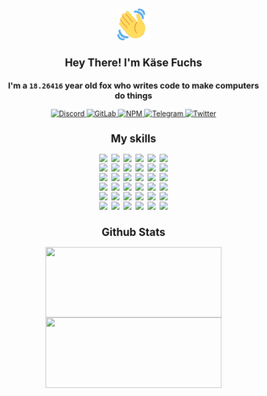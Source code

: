 <div><p align=center><img src=./resources/images/wave.gif width=64px height=64px></p><h2 align=center>Hey There! I'm Käse Fuchs</h2><h3 align=center>I'm a <code>18.26416</code> year old fox who writes code to make computers do things</h3><p align=center><a href=https://discord.com/users/507526681125322772><img alt=Discord src="https://img.shields.io/badge/Discord-5865F2?logo=discord&logoColor=white&style=flat-square#ba651fcf70a464509874b10bc6f03b2c"> </a><a href=https://gitlab.com/kasefuchs><img alt=GitLab src="https://img.shields.io/badge/GitLab-330F63?logo=gitlab&logoColor=white&style=flat-square#ba651fcf70a464509874b10bc6f03b2c"> </a><a href=https://npmjs.com/~kasefuchs><img alt=NPM src="https://img.shields.io/badge/NPM-CB3837?logo=npm&logoColor=white&style=flat-square#ba651fcf70a464509874b10bc6f03b2c"> </a><a href=https://t.me/kasefuchs><img alt=Telegram src="https://img.shields.io/badge/Telegram-2CA5E0?logo=telegram&logoColor=white&style=flat-square#ba651fcf70a464509874b10bc6f03b2c"> </a><a href=https://twitter.com/kasefuchs><img alt=Twitter src="https://img.shields.io/badge/Twitter-1DA1F2?logo=twitter&logoColor=white&style=flat-square#ba651fcf70a464509874b10bc6f03b2c"></a></p><h2 align=center>My skills</h2><p align=center><a href=https://aws.amazon.com/ ><picture><source srcset="https://skillicons.dev/icons?i=aws&theme=dark#ba651fcf70a464509874b10bc6f03b2c" media="(prefers-color-scheme: dark)"><source srcset="https://skillicons.dev/icons?i=aws&theme=light#ba651fcf70a464509874b10bc6f03b2c" media="(prefers-color-scheme: light), (prefers-color-scheme: no-preference)"><img src="https://skillicons.dev/icons?i=aws&theme=light#ba651fcf70a464509874b10bc6f03b2c"></picture></a>&nbsp;&nbsp;<a href=https://en.wikipedia.org/wiki/Bash_(Unix_shell)><picture><source srcset="https://skillicons.dev/icons?i=bash&theme=dark#ba651fcf70a464509874b10bc6f03b2c" media="(prefers-color-scheme: dark)"><source srcset="https://skillicons.dev/icons?i=bash&theme=light#ba651fcf70a464509874b10bc6f03b2c" media="(prefers-color-scheme: light), (prefers-color-scheme: no-preference)"><img src="https://skillicons.dev/icons?i=bash&theme=light#ba651fcf70a464509874b10bc6f03b2c"></picture></a>&nbsp;&nbsp;<a href=https://discord.com/developers/docs><picture><source srcset="https://skillicons.dev/icons?i=bots&theme=dark#ba651fcf70a464509874b10bc6f03b2c" media="(prefers-color-scheme: dark)"><source srcset="https://skillicons.dev/icons?i=bots&theme=light#ba651fcf70a464509874b10bc6f03b2c" media="(prefers-color-scheme: light), (prefers-color-scheme: no-preference)"><img src="https://skillicons.dev/icons?i=bots&theme=light#ba651fcf70a464509874b10bc6f03b2c"></picture></a>&nbsp;&nbsp;<a href=https://www.cloudflare.com/ ><picture><source srcset="https://skillicons.dev/icons?i=cloudflare&theme=dark#ba651fcf70a464509874b10bc6f03b2c" media="(prefers-color-scheme: dark)"><source srcset="https://skillicons.dev/icons?i=cloudflare&theme=light#ba651fcf70a464509874b10bc6f03b2c" media="(prefers-color-scheme: light), (prefers-color-scheme: no-preference)"><img src="https://skillicons.dev/icons?i=cloudflare&theme=light#ba651fcf70a464509874b10bc6f03b2c"></picture></a>&nbsp;&nbsp;<a href=https://en.wikipedia.org/wiki/CSS><picture><source srcset="https://skillicons.dev/icons?i=css&theme=dark#ba651fcf70a464509874b10bc6f03b2c" media="(prefers-color-scheme: dark)"><source srcset="https://skillicons.dev/icons?i=css&theme=light#ba651fcf70a464509874b10bc6f03b2c" media="(prefers-color-scheme: light), (prefers-color-scheme: no-preference)"><img src="https://skillicons.dev/icons?i=css&theme=light#ba651fcf70a464509874b10bc6f03b2c"></picture></a>&nbsp;&nbsp;<a href=https://www.docker.com/ ><picture><source srcset="https://skillicons.dev/icons?i=docker&theme=dark#ba651fcf70a464509874b10bc6f03b2c" media="(prefers-color-scheme: dark)"><source srcset="https://skillicons.dev/icons?i=docker&theme=light#ba651fcf70a464509874b10bc6f03b2c" media="(prefers-color-scheme: light), (prefers-color-scheme: no-preference)"><img src="https://skillicons.dev/icons?i=docker&theme=light#ba651fcf70a464509874b10bc6f03b2c"></picture></a><br><a href=https://www.electronjs.org/ ><picture><source srcset="https://skillicons.dev/icons?i=electron&theme=dark#ba651fcf70a464509874b10bc6f03b2c" media="(prefers-color-scheme: dark)"><source srcset="https://skillicons.dev/icons?i=electron&theme=light#ba651fcf70a464509874b10bc6f03b2c" media="(prefers-color-scheme: light), (prefers-color-scheme: no-preference)"><img src="https://skillicons.dev/icons?i=electron&theme=light#ba651fcf70a464509874b10bc6f03b2c"></picture></a>&nbsp;&nbsp;<a href=https://expressjs.com/ ><picture><source srcset="https://skillicons.dev/icons?i=express&theme=dark#ba651fcf70a464509874b10bc6f03b2c" media="(prefers-color-scheme: dark)"><source srcset="https://skillicons.dev/icons?i=express&theme=light#ba651fcf70a464509874b10bc6f03b2c" media="(prefers-color-scheme: light), (prefers-color-scheme: no-preference)"><img src="https://skillicons.dev/icons?i=express&theme=light#ba651fcf70a464509874b10bc6f03b2c"></picture></a>&nbsp;&nbsp;<a href=https://www.figma.com/ ><picture><source srcset="https://skillicons.dev/icons?i=figma&theme=dark#ba651fcf70a464509874b10bc6f03b2c" media="(prefers-color-scheme: dark)"><source srcset="https://skillicons.dev/icons?i=figma&theme=light#ba651fcf70a464509874b10bc6f03b2c" media="(prefers-color-scheme: light), (prefers-color-scheme: no-preference)"><img src="https://skillicons.dev/icons?i=figma&theme=light#ba651fcf70a464509874b10bc6f03b2c"></picture></a>&nbsp;&nbsp;<a href=https://firebase.google.com/ ><picture><source srcset="https://skillicons.dev/icons?i=firebase&theme=dark#ba651fcf70a464509874b10bc6f03b2c" media="(prefers-color-scheme: dark)"><source srcset="https://skillicons.dev/icons?i=firebase&theme=light#ba651fcf70a464509874b10bc6f03b2c" media="(prefers-color-scheme: light), (prefers-color-scheme: no-preference)"><img src="https://skillicons.dev/icons?i=firebase&theme=light#ba651fcf70a464509874b10bc6f03b2c"></picture></a>&nbsp;&nbsp;<a href=https://flask.palletsprojects.com/ ><picture><source srcset="https://skillicons.dev/icons?i=flask&theme=dark#ba651fcf70a464509874b10bc6f03b2c" media="(prefers-color-scheme: dark)"><source srcset="https://skillicons.dev/icons?i=flask&theme=light#ba651fcf70a464509874b10bc6f03b2c" media="(prefers-color-scheme: light), (prefers-color-scheme: no-preference)"><img src="https://skillicons.dev/icons?i=flask&theme=light#ba651fcf70a464509874b10bc6f03b2c"></picture></a>&nbsp;&nbsp;<a href=https://cloud.google.com/ ><picture><source srcset="https://skillicons.dev/icons?i=gcp&theme=dark#ba651fcf70a464509874b10bc6f03b2c" media="(prefers-color-scheme: dark)"><source srcset="https://skillicons.dev/icons?i=gcp&theme=light#ba651fcf70a464509874b10bc6f03b2c" media="(prefers-color-scheme: light), (prefers-color-scheme: no-preference)"><img src="https://skillicons.dev/icons?i=gcp&theme=light#ba651fcf70a464509874b10bc6f03b2c"></picture></a><br><a href=https://git-scm.com/ ><picture><source srcset="https://skillicons.dev/icons?i=git&theme=dark#ba651fcf70a464509874b10bc6f03b2c" media="(prefers-color-scheme: dark)"><source srcset="https://skillicons.dev/icons?i=git&theme=light#ba651fcf70a464509874b10bc6f03b2c" media="(prefers-color-scheme: light), (prefers-color-scheme: no-preference)"><img src="https://skillicons.dev/icons?i=git&theme=light#ba651fcf70a464509874b10bc6f03b2c"></picture></a>&nbsp;&nbsp;<a href=https://github.com/ ><picture><source srcset="https://skillicons.dev/icons?i=github&theme=dark#ba651fcf70a464509874b10bc6f03b2c" media="(prefers-color-scheme: dark)"><source srcset="https://skillicons.dev/icons?i=github&theme=light#ba651fcf70a464509874b10bc6f03b2c" media="(prefers-color-scheme: light), (prefers-color-scheme: no-preference)"><img src="https://skillicons.dev/icons?i=github&theme=light#ba651fcf70a464509874b10bc6f03b2c"></picture></a>&nbsp;&nbsp;<a href=https://gitlab.com/ ><picture><source srcset="https://skillicons.dev/icons?i=gitlab&theme=dark#ba651fcf70a464509874b10bc6f03b2c" media="(prefers-color-scheme: dark)"><source srcset="https://skillicons.dev/icons?i=gitlab&theme=light#ba651fcf70a464509874b10bc6f03b2c" media="(prefers-color-scheme: light), (prefers-color-scheme: no-preference)"><img src="https://skillicons.dev/icons?i=gitlab&theme=light#ba651fcf70a464509874b10bc6f03b2c"></picture></a>&nbsp;&nbsp;<a href=https://www.heroku.com/ ><picture><source srcset="https://skillicons.dev/icons?i=heroku&theme=dark#ba651fcf70a464509874b10bc6f03b2c" media="(prefers-color-scheme: dark)"><source srcset="https://skillicons.dev/icons?i=heroku&theme=light#ba651fcf70a464509874b10bc6f03b2c" media="(prefers-color-scheme: light), (prefers-color-scheme: no-preference)"><img src="https://skillicons.dev/icons?i=heroku&theme=light#ba651fcf70a464509874b10bc6f03b2c"></picture></a>&nbsp;&nbsp;<a href=https://en.wikipedia.org/wiki/HTML><picture><source srcset="https://skillicons.dev/icons?i=html&theme=dark#ba651fcf70a464509874b10bc6f03b2c" media="(prefers-color-scheme: dark)"><source srcset="https://skillicons.dev/icons?i=html&theme=light#ba651fcf70a464509874b10bc6f03b2c" media="(prefers-color-scheme: light), (prefers-color-scheme: no-preference)"><img src="https://skillicons.dev/icons?i=html&theme=light#ba651fcf70a464509874b10bc6f03b2c"></picture></a>&nbsp;&nbsp;<a href=https://en.wikipedia.org/wiki/JavaScript><picture><source srcset="https://skillicons.dev/icons?i=js&theme=dark#ba651fcf70a464509874b10bc6f03b2c" media="(prefers-color-scheme: dark)"><source srcset="https://skillicons.dev/icons?i=js&theme=light#ba651fcf70a464509874b10bc6f03b2c" media="(prefers-color-scheme: light), (prefers-color-scheme: no-preference)"><img src="https://skillicons.dev/icons?i=js&theme=light#ba651fcf70a464509874b10bc6f03b2c"></picture></a><br><a href=https://en.wikipedia.org/wiki/Linux><picture><source srcset="https://skillicons.dev/icons?i=linux&theme=dark#ba651fcf70a464509874b10bc6f03b2c" media="(prefers-color-scheme: dark)"><source srcset="https://skillicons.dev/icons?i=linux&theme=light#ba651fcf70a464509874b10bc6f03b2c" media="(prefers-color-scheme: light), (prefers-color-scheme: no-preference)"><img src="https://skillicons.dev/icons?i=linux&theme=light#ba651fcf70a464509874b10bc6f03b2c"></picture></a>&nbsp;&nbsp;<a href=https://mui.com/ ><picture><source srcset="https://skillicons.dev/icons?i=materialui&theme=dark#ba651fcf70a464509874b10bc6f03b2c" media="(prefers-color-scheme: dark)"><source srcset="https://skillicons.dev/icons?i=materialui&theme=light#ba651fcf70a464509874b10bc6f03b2c" media="(prefers-color-scheme: light), (prefers-color-scheme: no-preference)"><img src="https://skillicons.dev/icons?i=materialui&theme=light#ba651fcf70a464509874b10bc6f03b2c"></picture></a>&nbsp;&nbsp;<a href=https://en.wikipedia.org/wiki/Markdown><picture><source srcset="https://skillicons.dev/icons?i=md&theme=dark#ba651fcf70a464509874b10bc6f03b2c" media="(prefers-color-scheme: dark)"><source srcset="https://skillicons.dev/icons?i=md&theme=light#ba651fcf70a464509874b10bc6f03b2c" media="(prefers-color-scheme: light), (prefers-color-scheme: no-preference)"><img src="https://skillicons.dev/icons?i=md&theme=light#ba651fcf70a464509874b10bc6f03b2c"></picture></a>&nbsp;&nbsp;<a href=https://www.mongodb.com/ ><picture><source srcset="https://skillicons.dev/icons?i=mongodb&theme=dark#ba651fcf70a464509874b10bc6f03b2c" media="(prefers-color-scheme: dark)"><source srcset="https://skillicons.dev/icons?i=mongodb&theme=light#ba651fcf70a464509874b10bc6f03b2c" media="(prefers-color-scheme: light), (prefers-color-scheme: no-preference)"><img src="https://skillicons.dev/icons?i=mongodb&theme=light#ba651fcf70a464509874b10bc6f03b2c"></picture></a>&nbsp;&nbsp;<a href=https://www.mysql.com/ ><picture><source srcset="https://skillicons.dev/icons?i=mysql&theme=dark#ba651fcf70a464509874b10bc6f03b2c" media="(prefers-color-scheme: dark)"><source srcset="https://skillicons.dev/icons?i=mysql&theme=light#ba651fcf70a464509874b10bc6f03b2c" media="(prefers-color-scheme: light), (prefers-color-scheme: no-preference)"><img src="https://skillicons.dev/icons?i=mysql&theme=light#ba651fcf70a464509874b10bc6f03b2c"></picture></a>&nbsp;&nbsp;<a href=https://nextjs.org/ ><picture><source srcset="https://skillicons.dev/icons?i=nextjs&theme=dark#ba651fcf70a464509874b10bc6f03b2c" media="(prefers-color-scheme: dark)"><source srcset="https://skillicons.dev/icons?i=nextjs&theme=light#ba651fcf70a464509874b10bc6f03b2c" media="(prefers-color-scheme: light), (prefers-color-scheme: no-preference)"><img src="https://skillicons.dev/icons?i=nextjs&theme=light#ba651fcf70a464509874b10bc6f03b2c"></picture></a><br><a href=https://nodejs.org/en/ ><picture><source srcset="https://skillicons.dev/icons?i=nodejs&theme=dark#ba651fcf70a464509874b10bc6f03b2c" media="(prefers-color-scheme: dark)"><source srcset="https://skillicons.dev/icons?i=nodejs&theme=light#ba651fcf70a464509874b10bc6f03b2c" media="(prefers-color-scheme: light), (prefers-color-scheme: no-preference)"><img src="https://skillicons.dev/icons?i=nodejs&theme=light#ba651fcf70a464509874b10bc6f03b2c"></picture></a>&nbsp;&nbsp;<a href=https://www.postgresql.org/ ><picture><source srcset="https://skillicons.dev/icons?i=postgres&theme=dark#ba651fcf70a464509874b10bc6f03b2c" media="(prefers-color-scheme: dark)"><source srcset="https://skillicons.dev/icons?i=postgres&theme=light#ba651fcf70a464509874b10bc6f03b2c" media="(prefers-color-scheme: light), (prefers-color-scheme: no-preference)"><img src="https://skillicons.dev/icons?i=postgres&theme=light#ba651fcf70a464509874b10bc6f03b2c"></picture></a>&nbsp;&nbsp;<a href=https://learn.microsoft.com/en-us/powershell/ ><picture><source srcset="https://skillicons.dev/icons?i=powershell&theme=dark#ba651fcf70a464509874b10bc6f03b2c" media="(prefers-color-scheme: dark)"><source srcset="https://skillicons.dev/icons?i=powershell&theme=light#ba651fcf70a464509874b10bc6f03b2c" media="(prefers-color-scheme: light), (prefers-color-scheme: no-preference)"><img src="https://skillicons.dev/icons?i=powershell&theme=light#ba651fcf70a464509874b10bc6f03b2c"></picture></a>&nbsp;&nbsp;<a href=https://www.python.org/ ><picture><source srcset="https://skillicons.dev/icons?i=py&theme=dark#ba651fcf70a464509874b10bc6f03b2c" media="(prefers-color-scheme: dark)"><source srcset="https://skillicons.dev/icons?i=py&theme=light#ba651fcf70a464509874b10bc6f03b2c" media="(prefers-color-scheme: light), (prefers-color-scheme: no-preference)"><img src="https://skillicons.dev/icons?i=py&theme=light#ba651fcf70a464509874b10bc6f03b2c"></picture></a>&nbsp;&nbsp;<a href=https://www.raspberrypi.org/ ><picture><source srcset="https://skillicons.dev/icons?i=raspberrypi&theme=dark#ba651fcf70a464509874b10bc6f03b2c" media="(prefers-color-scheme: dark)"><source srcset="https://skillicons.dev/icons?i=raspberrypi&theme=light#ba651fcf70a464509874b10bc6f03b2c" media="(prefers-color-scheme: light), (prefers-color-scheme: no-preference)"><img src="https://skillicons.dev/icons?i=raspberrypi&theme=light#ba651fcf70a464509874b10bc6f03b2c"></picture></a>&nbsp;&nbsp;<a href=https://reactjs.org/ ><picture><source srcset="https://skillicons.dev/icons?i=react&theme=dark#ba651fcf70a464509874b10bc6f03b2c" media="(prefers-color-scheme: dark)"><source srcset="https://skillicons.dev/icons?i=react&theme=light#ba651fcf70a464509874b10bc6f03b2c" media="(prefers-color-scheme: light), (prefers-color-scheme: no-preference)"><img src="https://skillicons.dev/icons?i=react&theme=light#ba651fcf70a464509874b10bc6f03b2c"></picture></a><br><a href=https://redux.js.org/ ><picture><source srcset="https://skillicons.dev/icons?i=redux&theme=dark#ba651fcf70a464509874b10bc6f03b2c" media="(prefers-color-scheme: dark)"><source srcset="https://skillicons.dev/icons?i=redux&theme=light#ba651fcf70a464509874b10bc6f03b2c" media="(prefers-color-scheme: light), (prefers-color-scheme: no-preference)"><img src="https://skillicons.dev/icons?i=redux&theme=light#ba651fcf70a464509874b10bc6f03b2c"></picture></a>&nbsp;&nbsp;<a href=https://en.wikipedia.org/wiki/Regular_expression><picture><source srcset="https://skillicons.dev/icons?i=regex&theme=dark#ba651fcf70a464509874b10bc6f03b2c" media="(prefers-color-scheme: dark)"><source srcset="https://skillicons.dev/icons?i=regex&theme=light#ba651fcf70a464509874b10bc6f03b2c" media="(prefers-color-scheme: light), (prefers-color-scheme: no-preference)"><img src="https://skillicons.dev/icons?i=regex&theme=light#ba651fcf70a464509874b10bc6f03b2c"></picture></a>&nbsp;&nbsp;<a href=https://en.wikipedia.org/wiki/Sass_(stylesheet_language)><picture><source srcset="https://skillicons.dev/icons?i=sass&theme=dark#ba651fcf70a464509874b10bc6f03b2c" media="(prefers-color-scheme: dark)"><source srcset="https://skillicons.dev/icons?i=sass&theme=light#ba651fcf70a464509874b10bc6f03b2c" media="(prefers-color-scheme: light), (prefers-color-scheme: no-preference)"><img src="https://skillicons.dev/icons?i=sass&theme=light#ba651fcf70a464509874b10bc6f03b2c"></picture></a>&nbsp;&nbsp;<a href=https://www.typescriptlang.org/ ><picture><source srcset="https://skillicons.dev/icons?i=ts&theme=dark#ba651fcf70a464509874b10bc6f03b2c" media="(prefers-color-scheme: dark)"><source srcset="https://skillicons.dev/icons?i=ts&theme=light#ba651fcf70a464509874b10bc6f03b2c" media="(prefers-color-scheme: light), (prefers-color-scheme: no-preference)"><img src="https://skillicons.dev/icons?i=ts&theme=light#ba651fcf70a464509874b10bc6f03b2c"></picture></a>&nbsp;&nbsp;<a href=https://unity.com/ ><picture><source srcset="https://skillicons.dev/icons?i=unity&theme=dark#ba651fcf70a464509874b10bc6f03b2c" media="(prefers-color-scheme: dark)"><source srcset="https://skillicons.dev/icons?i=unity&theme=light#ba651fcf70a464509874b10bc6f03b2c" media="(prefers-color-scheme: light), (prefers-color-scheme: no-preference)"><img src="https://skillicons.dev/icons?i=unity&theme=light#ba651fcf70a464509874b10bc6f03b2c"></picture></a>&nbsp;&nbsp;<a href=https://workers.cloudflare.com/ ><picture><source srcset="https://skillicons.dev/icons?i=workers&theme=dark#ba651fcf70a464509874b10bc6f03b2c" media="(prefers-color-scheme: dark)"><source srcset="https://skillicons.dev/icons?i=workers&theme=light#ba651fcf70a464509874b10bc6f03b2c" media="(prefers-color-scheme: light), (prefers-color-scheme: no-preference)"><img src="https://skillicons.dev/icons?i=workers&theme=light#ba651fcf70a464509874b10bc6f03b2c"></picture></a><br></p><h2 align=center>Github Stats</h2><p align=center><picture><source srcset="https://github-readme-stats-kasefuchs.vercel.app/api/?count_private=true&hide_border=true&hide_rank=true&line_height=20&hide_title=true&username=Kasefuchs&theme=dark#ba651fcf70a464509874b10bc6f03b2c" media="(prefers-color-scheme: dark)"><source srcset="https://github-readme-stats-kasefuchs.vercel.app/api/?count_private=true&hide_border=true&hide_rank=true&line_height=20&hide_title=true&username=Kasefuchs&theme=light#ba651fcf70a464509874b10bc6f03b2c" media="(prefers-color-scheme: light), (prefers-color-scheme: no-preference)"><img align=middle width=350 height=140 src="https://github-readme-stats-kasefuchs.vercel.app/api/?count_private=true&hide_border=true&hide_rank=true&line_height=20&hide_title=true&username=Kasefuchs&theme=light#ba651fcf70a464509874b10bc6f03b2c"></picture><picture><source srcset="https://github-readme-stats-kasefuchs.vercel.app/api/top-langs/?count_private=true&hide_border=true&layout=compact&username=Kasefuchs&theme=dark#ba651fcf70a464509874b10bc6f03b2c" media="(prefers-color-scheme: dark)"><source srcset="https://github-readme-stats-kasefuchs.vercel.app/api/top-langs/?count_private=true&hide_border=true&layout=compact&username=Kasefuchs&theme=light#ba651fcf70a464509874b10bc6f03b2c" media="(prefers-color-scheme: light), (prefers-color-scheme: no-preference)"><img align=middle width=350 height=140 src="https://github-readme-stats-kasefuchs.vercel.app/api/top-langs/?count_private=true&hide_border=true&layout=compact&username=Kasefuchs&theme=light#ba651fcf70a464509874b10bc6f03b2c"></picture></p><img src="https://hit.yhype.me/github/profile?user_id=64592097#ba651fcf70a464509874b10bc6f03b2c" alt=""></div>